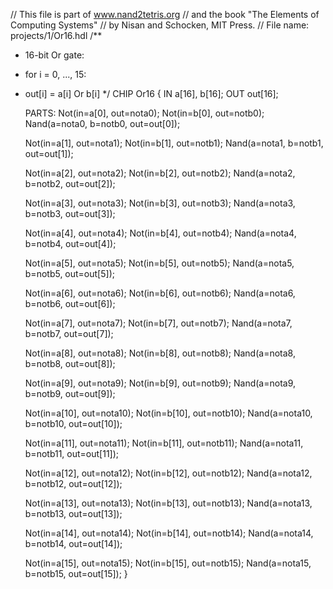 // This file is part of www.nand2tetris.org
// and the book "The Elements of Computing Systems"
// by Nisan and Schocken, MIT Press.
// File name: projects/1/Or16.hdl
/**
 * 16-bit Or gate:
 * for i = 0, ..., 15:
 * out[i] = a[i] Or b[i] 
 */
CHIP Or16 {
    IN a[16], b[16];
    OUT out[16];

    PARTS:
    Not(in=a[0], out=nota0);
    Not(in=b[0], out=notb0);
    Nand(a=nota0, b=notb0, out=out[0]);

    Not(in=a[1], out=nota1);
    Not(in=b[1], out=notb1);
    Nand(a=nota1, b=notb1, out=out[1]);

    Not(in=a[2], out=nota2);
    Not(in=b[2], out=notb2);
    Nand(a=nota2, b=notb2, out=out[2]);

    Not(in=a[3], out=nota3);
    Not(in=b[3], out=notb3);
    Nand(a=nota3, b=notb3, out=out[3]);

    Not(in=a[4], out=nota4);
    Not(in=b[4], out=notb4);
    Nand(a=nota4, b=notb4, out=out[4]);

    Not(in=a[5], out=nota5);
    Not(in=b[5], out=notb5);
    Nand(a=nota5, b=notb5, out=out[5]);

    Not(in=a[6], out=nota6);
    Not(in=b[6], out=notb6);
    Nand(a=nota6, b=notb6, out=out[6]);

    Not(in=a[7], out=nota7);
    Not(in=b[7], out=notb7);
    Nand(a=nota7, b=notb7, out=out[7]);

    Not(in=a[8], out=nota8);
    Not(in=b[8], out=notb8);
    Nand(a=nota8, b=notb8, out=out[8]);

    Not(in=a[9], out=nota9);
    Not(in=b[9], out=notb9);
    Nand(a=nota9, b=notb9, out=out[9]);

    Not(in=a[10], out=nota10);
    Not(in=b[10], out=notb10);
    Nand(a=nota10, b=notb10, out=out[10]);

    Not(in=a[11], out=nota11);
    Not(in=b[11], out=notb11);
    Nand(a=nota11, b=notb11, out=out[11]);

    Not(in=a[12], out=nota12);
    Not(in=b[12], out=notb12);
    Nand(a=nota12, b=notb12, out=out[12]);

    Not(in=a[13], out=nota13);
    Not(in=b[13], out=notb13);
    Nand(a=nota13, b=notb13, out=out[13]);

    Not(in=a[14], out=nota14);
    Not(in=b[14], out=notb14);
    Nand(a=nota14, b=notb14, out=out[14]);

    Not(in=a[15], out=nota15);
    Not(in=b[15], out=notb15);
    Nand(a=nota15, b=notb15, out=out[15]);
}